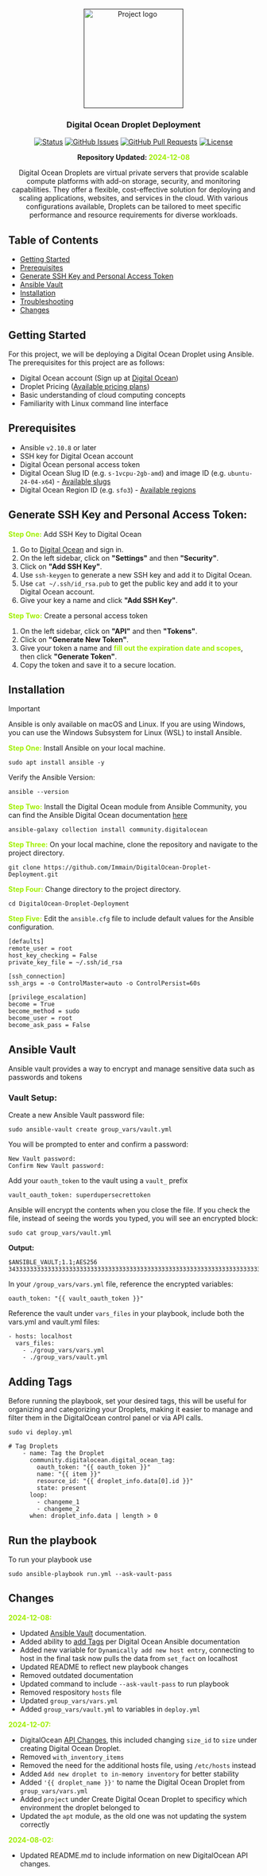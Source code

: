 <p align="center">
  <a href="" rel="noopener">
 <img width=200px height=200px src="https://seeklogo.com/images/D/digital-ocean-logo-7B970FE624-seeklogo.com.png" alt="Project logo"></a>
</p>

<h3 align="center">Digital Ocean Droplet Deployment</h3>

<div align="center">

[![Status](https://img.shields.io/badge/status-active-success.svg)]()
[![GitHub Issues](https://img.shields.io/github/issues/Immain/DigitalOcean-Droplet-Deployment.svg)](https://github.com/Immain/DigitalOcean-Droplet-Deployment/issues)
[![GitHub Pull Requests](https://img.shields.io/github/issues-pr/Immain/DigitalOcean-Droplet-Deployment.svg)](https://github.com/Immain/DigitalOcean-Droplet-Deployment/pulls)
[![License](https://img.shields.io/badge/license-MIT-blue.svg)](/LICENSE)

</div>

<b><p align="center">Repository Updated: <span style="color: #9FEF00;">2024-12-08</span></p></b>


<p align="center">
Digital Ocean Droplets are virtual private servers that provide scalable compute platforms with add-on storage, security, and monitoring capabilities. They offer a flexible, cost-effective solution for deploying and scaling applications, websites, and services in the cloud. With various configurations available, Droplets can be tailored to meet specific performance and resource requirements for diverse workloads.
</p>

## Table of Contents

- [Getting Started](#getting-started)
- [Prerequisites](#prerequisites)
- [Generate SSH Key and Personal Access Token](#generate-ssh-key-and-personal-access-token)
- [Ansible Vault](#ansible-vault)
- [Installation](#installation)
- [Troubleshooting](#troubleshooting)
- [Changes](#changes)



## Getting Started

For this project, we will be deploying a Digital Ocean Droplet using Ansible. The prerequisites for this project are as follows:

- Digital Ocean account (Sign up at [Digital Ocean](https://www.digitalocean.com/))
- Droplet Pricing ([Available pricing plans](https://www.digitalocean.com/pricing/droplets))
- Basic understanding of cloud computing concepts
- Familiarity with Linux command line interface

## Prerequisites

- Ansible `v2.10.8` or later
- SSH key for Digital Ocean account
- Digital Ocean personal access token
- Digital Ocean Slug ID (e.g. `s-1vcpu-2gb-amd`) and image ID (e.g. `ubuntu-24-04-x64`) - [Available slugs](https://slugs.do-api.dev/)
- Digital Ocean Region ID (e.g. `sfo3`) - [Available regions](https://docs.digitalocean.com/platform/regional-availability/#app-platform-availability)

## Generate SSH Key and Personal Access Token:

<b><span style="color: #9FEF00;">Step One:</span></b> Add SSH Key to Digital Ocean

1. Go to [Digital Ocean](https://www.digitalocean.com/) and sign in.
2. On the left sidebar, click on **"Settings"** and then **"Security"**.
3. Click on **"Add SSH Key"**.
4. Use ```ssh-keygen``` to generate a new SSH key and add it to Digital Ocean.
5. Use ```cat ~/.ssh/id_rsa.pub``` to get the public key and add it to your Digital Ocean account.
6. Give your key a name and click **"Add SSH Key"**.

<b><span style="color: #9FEF00;">Step Two:</span></b> Create a personal access token

1. On the left sidebar, click on **"API"** and then **"Tokens"**.
2. Click on **"Generate New Token"**.
3. Give your token a name and <span style="color: #9FEF00;">**fill out the expiration date and scopes**</span>, then click **"Generate Token"**.
4. Copy the token and save it to a secure location.


##  Installation

> [!IMPORTANT]  
> Ansible is only available on macOS and Linux. If you are using Windows, you can use the Windows Subsystem for Linux (WSL) to install Ansible.

<b><span style="color: #9FEF00;">Step One:</span></b>  Install Ansible on your local machine.


```
sudo apt install ansible -y
```

Verify the Ansible Version:
```
ansible --version
```

<b><span style="color: #9FEF00;">Step Two:</span></b> Install the Digital Ocean module from Ansible Community, you can find the Ansible Digital Ocean documentation [here](https://docs.ansible.com/ansible/latest/collections/community/digitalocean/index.html)

```
ansible-galaxy collection install community.digitalocean
```

<b><span style="color: #9FEF00;">Step Three:</span></b> On your local machine, clone the repository and navigate to the project directory.

```
git clone https://github.com/Immain/DigitalOcean-Droplet-Deployment.git
```

<b><span style="color: #9FEF00;">Step Four:</span></b> Change directory to the project directory.

```
cd DigitalOcean-Droplet-Deployment
```

<b><span style="color: #9FEF00;">Step Five:</span></b> Edit the ```ansible.cfg``` file to include default values for the Ansible configuration.

```
[defaults]
remote_user = root
host_key_checking = False
private_key_file = ~/.ssh/id_rsa

[ssh_connection]
ssh_args = -o ControlMaster=auto -o ControlPersist=60s

[privilege_escalation]
become = True
become_method = sudo
become_user = root
become_ask_pass = False

```

## Ansible Vault
Ansible vault provides a way to encrypt and manage sensitive data such as passwords and tokens

### Vault Setup:

Create a new Ansible Vault password file:
```
sudo ansible-vault create group_vars/vault.yml
```

You will be prompted to enter and confirm a password:
```
New Vault password: 
Confirm New Vault password:
```

Add your ```oauth_token``` to the vault using a ```vault_``` prefix
```
vault_oauth_token: superdupersecrettoken
```
Ansible will encrypt the contents when you close the file. If you check the file, instead of seeing the words you typed, you will see an encrypted block:
```
sudo cat group_vars/vault.yml
```
<b>Output:</b>
```
$ANSIBLE_VAULT;1.1;AES256
343333333333333333333333333333333333333333333333333333333333333333333333333333333333333333333333333333333333333333333333333333
```

In your ```/group_vars/vars.yml``` file, reference the encrypted variables:
```
oauth_token: "{{ vault_oauth_token }}"
```

Reference the vault under ```vars_files``` in your playbook, include both the vars.yml and vault.yml files:
```
- hosts: localhost
  vars_files:
    - ./group_vars/vars.yml
    - ./group_vars/vault.yml
```

## Adding Tags
Before running the playbook, set your desired tags, this will be useful for organizing and categorizing your Droplets, making it easier to manage and filter them in the DigitalOcean control panel or via API calls.
```
sudo vi deploy.yml
```
```
# Tag Droplets
    - name: Tag the Droplet
      community.digitalocean.digital_ocean_tag:
        oauth_token: "{{ oauth_token }}"
        name: "{{ item }}"
        resource_id: "{{ droplet_info.data[0].id }}"
        state: present
      loop:
        - changeme_1
        - changeme_2
      when: droplet_info.data | length > 0
```

## Run the playbook
To run your playbook use
```
sudo ansible-playbook run.yml --ask-vault-pass
```

## Changes

<p style="color: #9FEF00;"><b>2024-12-08:</b></p>

- Updated [Ansible Vault](https://docs.ansible.com/ansible/latest/vault_guide/index.html) documentation.
- Added ability to [add Tags](https://docs.ansible.com/ansible/latest/collections/community/digitalocean/digital_ocean_tag_module.html#ansible-collections-community-digitalocean-digital-ocean-tag-module) per Digital Ocean Ansible documentation
- Added new variable for ```Dynamically add new host entry```, connecting to host in the final task now pulls the data from ```set_fact``` on localhost
- Updated README to reflect new playbook changes
- Removed outdated documentation
- Updated command to include ```--ask-vault-pass``` to run playbook
- Removed respository ```hosts``` file
- Updated ```group_vars/vars.yml```
- Added ```group_vars/vault.yml``` to variables in ```deploy.yml```


<p style="color: #9FEF00;"><b>2024-12-07:</b></p>

- DigitalOcean [API Changes](https://docs.ansible.com/ansible/latest/collections/community/digitalocean/digital_ocean_droplet_module.html#ansible-collections-community-digitalocean-digital-ocean-droplet-module), this included changing ```size_id``` to ```size``` under creating Digital Ocean Droplet. 
- Removed ```with_inventory_items```
- Removed the need for the additional hosts file, using ```/etc/hosts``` instead
- Added ```Add new droplet to in-memory inventory``` for better stability
- Added ```'{{ droplet_name }}'``` to name the Digital Ocean Droplet from ```group_vars/vars.yml```
- Added ```project``` under Create Digital Ocean Droplet to specificy which environment the droplet belonged to
- Updated the ```apt``` module, as the old one was not updating the system correctly

<p style="color: #9FEF00;"><b>2024-08-02:</b></p>

- Updated README.md to include information on new DigitalOcean API changes.
